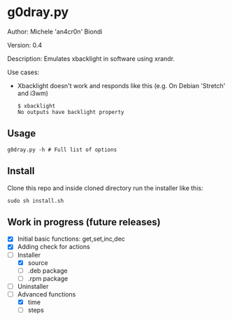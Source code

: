 # g0dray.py
Author: Michele 'an4cr0n' Biondi

Version: 0.4

Description: Emulates xbacklight in software using xrandr.

Use cases:
  - Xbacklight doesn't work and responds like this (e.g. On Debian 'Stretch' and i3wm) 
    ```
    $ xbacklight
    No outputs have backlight property
    ```


## Usage
```
g0dray.py -h # Full list of options
```

## Install
Clone this repo and inside cloned directory run the installer like this:
```
sudo sh install.sh
```

## Work in progress (future releases)
- [x] Initial basic functions: get,set,inc,dec
- [x] Adding check for actions
- [ ] Installer
  - [x] source
  - [ ] .deb package
  - [ ] .rpm package
- [ ] Uninstaller
- [ ] Advanced functions
  - [x] time
  - [ ] steps
